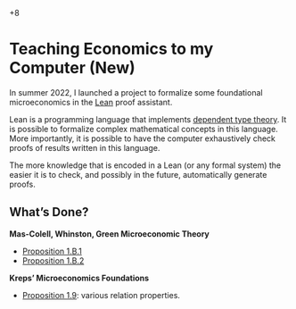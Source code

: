 +8

# Teaching Economics to my Computer (New)

In summer 2022, I launched a project to formalize some foundational microeconomics in the [Lean](https://leanprover.github.io) proof assistant.  


Lean is a programming language that implements [dependent type theory](https://leanprover.github.io/theorem_proving_in_lean/dependent_type_theory.html). It is possible to formalize complex mathematical concepts in this language. More importantly, it is possible to have the computer exhaustively check proofs of results written in this language.  


The more knowledge that is encoded in a Lean (or any formal system) the easier it is to check, and possibly in the future, automatically generate proofs.  


## What’s Done?

**Mas-Colell, Whinston, Green Microeconomic Theory**  

- [Proposition 1.B.1](https://github.com/gregleo-econ/formal-microeconoimcs/blob/main/src/MWG_1_B_1.lean)
- [Proposition 1.B.2](https://github.com/gregleo-econ/formal-microeconoimcs/blob/main/src/MWG_1_B_2.lean)

**Kreps’ Microeconomics Foundations**  

- [Proposition 1.9](https://github.com/gregleo-econ/formal-microeconoimcs/blob/main/src/Kreps_Prop_1_9.lean): various relation properties.